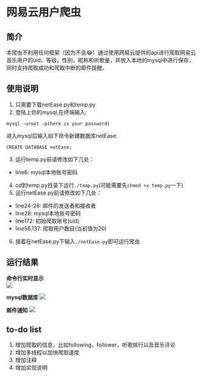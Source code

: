 # 网易云用户爬虫

## 简介

本爬虫不利用任何框架（因为不会😂）通过使用网易云提供的api进行爬取网易云音乐用户的uid，等级，性别，昵称和听歌量，并放入本地的mysql中进行保存，同时支持爬取成功和爬取中断的邮件提醒。  

## 使用说明

1. 只需要下载netEase.py和temp.py  
2. 登陆上你的mysql,在终端输入:   
```
mysql -uroot -p(here is your password)
```
进入mysql后输入如下命令新建数据库netEase:  
```
CREATE DATABASE netEase;
```
3. 运行temp.py前请修改如下几处：
 - line6: mysql本地账号密码
4. cd到temp.py目录下运行`./temp.py`(可能需要先`chmod +x temp.py`一下)  
5. 运行netEase.py前请修改如下几处：  
 - line24-26: 邮件的发送者和接收者
 - line28: mysql本地账号密码  
 - line172: 初始爬取账号(uid) 
 - line56,137: 爬取用户数目(当前值为20)  
6. 接着在netEase.py下输入`./netEase.py`即可运行爬虫  

## 运行结果  

**命令行实时显示**  
<img src="https://view.moezx.cc/images/2018/02/14/1.png">

**mysql数据库**
<img src="https://view.moezx.cc/images/2018/02/14/2.png">

**邮件通知**
<img src="https://view.moezx.cc/images/2018/02/14/3.png">

## to-do list

1. 增加爬取的信息，比如following，follower，听歌排行以及音乐评论
2. 增加多线程以加快爬取速度
3. 增加注释  
4. 增加实现说明  
